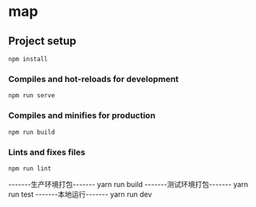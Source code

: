 # map

## Project setup
```
npm install
```

### Compiles and hot-reloads for development
```
npm run serve
```

### Compiles and minifies for production
```
npm run build
```

### Lints and fixes files
```
npm run lint
```
-------生产环境打包-------
yarn run build
-------测试环境打包-------
yarn run test
-------本地运行-------
yarn run dev
